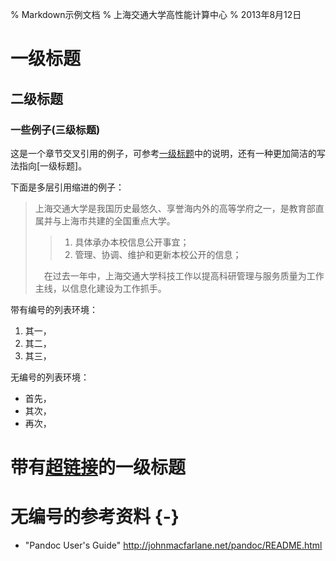 % Markdown示例文档
% 上海交通大学高性能计算中心
% 2013年8月12日

一级标题
======

二级标题
------

### 一些例子(三级标题) 

这是一个章节交叉引用的例子，可参考[一级标题](#一级标题)中的说明，还有一种更加简洁的写法指向[一级标题]。

下面是多层引用缩进的例子：

>  上海交通大学是我国历史最悠久、享誉海内外的高等学府之一，是教育部直属并与上海市共建的全国重点大学。
> 
> > 1. 具体承办本校信息公开事宜；
> > 2. 管理、协调、维护和更新本校公开的信息；
> 
> 　在过去一年中，上海交通大学科技工作以提高科研管理与服务质量为工作主线，以信息化建设为工作抓手。

带有编号的列表环境：

1. 其一，
2. 其二，
3. 其三，

无编号的列表环境：

* 首先，
* 其次，
* 再次，


带有[超链接](http://www.google.com)的一级标题
======

无编号的参考资料 {-}
======

* "Pandoc User's Guide" http://johnmacfarlane.net/pandoc/README.html

